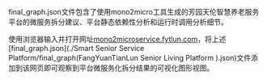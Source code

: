 final_graph.json文件包含了使用mono2micro工具生成的芳园天伦智慧养老服务平台的微服务拆分建议、平台静态依赖性分析和运行时调用分析细节。

使用浏览器输入并打开网址[mono2microservice.fytlun.com](http://mono2microservice.fytlun.com)，将上述[final_graph.json](./Smart Senior Service Platform/final_graph(FangYuanTianLun Senior Living Platform ).json)文件添加到该网页即可观察到平台微服务化拆分结果的可视化图形视图。
